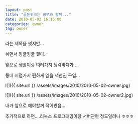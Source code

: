 ```yaml
---
layout: post
title: "골든위크는 공부와 함께..."
date: 2010-05-02 16:16:00
categories: owner
tag: owner
---
```


라는 제목을 썻지만...

쉬면서 뒹굴뒹굴 했다..

앞으로 생활이랑 여러가지 생각하다가...

동네 서점가서 편하게 읽을 책한권 구입...

![]({{ site.url }} /assets/images/2010/2010-05-02-owner.jpg)

![]({{ site.url }} /assets/images/2010/2010-05-02-owner2.jpg)

내가 앞으로 해야할꺼 적어봤음...

추가적으로 하면....리눅스 프로그래밍이랑 서버관련 정도일려나 ㅎㅎㅎ
